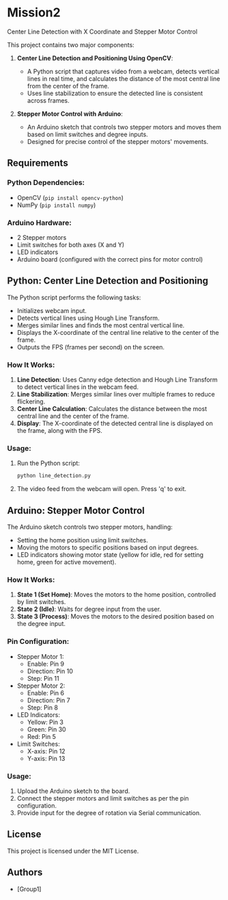 # Mission2

Center Line Detection with X Coordinate and Stepper Motor Control

This project contains two major components:

1. **Center Line Detection and Positioning Using OpenCV**: 
   - A Python script that captures video from a webcam, detects vertical lines in real time, and calculates the distance of the most central line from the center of the frame.
   - Uses line stabilization to ensure the detected line is consistent across frames.

2. **Stepper Motor Control with Arduino**: 
   - An Arduino sketch that controls two stepper motors and moves them based on limit switches and degree inputs.
   - Designed for precise control of the stepper motors' movements.

## Requirements

### Python Dependencies:
- OpenCV (`pip install opencv-python`)
- NumPy (`pip install numpy`)

### Arduino Hardware:
- 2 Stepper motors
- Limit switches for both axes (X and Y)
- LED indicators
- Arduino board (configured with the correct pins for motor control)

## Python: Center Line Detection and Positioning

The Python script performs the following tasks:
- Initializes webcam input.
- Detects vertical lines using Hough Line Transform.
- Merges similar lines and finds the most central vertical line.
- Displays the X-coordinate of the central line relative to the center of the frame.
- Outputs the FPS (frames per second) on the screen.

### How It Works:
1. **Line Detection**: Uses Canny edge detection and Hough Line Transform to detect vertical lines in the webcam feed.
2. **Line Stabilization**: Merges similar lines over multiple frames to reduce flickering.
3. **Center Line Calculation**: Calculates the distance between the most central line and the center of the frame.
4. **Display**: The X-coordinate of the detected central line is displayed on the frame, along with the FPS.

### Usage:
1. Run the Python script:
   ```bash
   python line_detection.py
   ```
2. The video feed from the webcam will open. Press 'q' to exit.

## Arduino: Stepper Motor Control

The Arduino sketch controls two stepper motors, handling:
- Setting the home position using limit switches.
- Moving the motors to specific positions based on input degrees.
- LED indicators showing motor state (yellow for idle, red for setting home, green for active movement).

### How It Works:
1. **State 1 (Set Home)**: Moves the motors to the home position, controlled by limit switches.
2. **State 2 (Idle)**: Waits for degree input from the user.
3. **State 3 (Process)**: Moves the motors to the desired position based on the degree input.

### Pin Configuration:
- Stepper Motor 1: 
  - Enable: Pin 9
  - Direction: Pin 10
  - Step: Pin 11
- Stepper Motor 2: 
  - Enable: Pin 6
  - Direction: Pin 7
  - Step: Pin 8
- LED Indicators:
  - Yellow: Pin 3
  - Green: Pin 30
  - Red: Pin 5
- Limit Switches:
  - X-axis: Pin 12
  - Y-axis: Pin 13

### Usage:
1. Upload the Arduino sketch to the board.
2. Connect the stepper motors and limit switches as per the pin configuration.
3. Provide input for the degree of rotation via Serial communication.

## License
This project is licensed under the MIT License.

## Authors
- [Group1]
